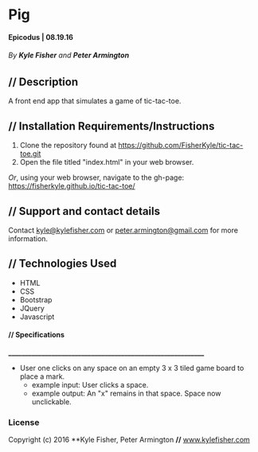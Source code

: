 # Pig

#### Epicodus | 08.19.16
###### _By **Kyle Fisher** and **Peter Armington**_

## **//** Description

A front end app that simulates a game of tic-tac-toe.

## **//** Installation Requirements/Instructions

1. Clone the repository found at https://github.com/FisherKyle/tic-tac-toe.git
2. Open the file titled "index.html" in your web browser.

_Or_, using your web browser, navigate to the gh-page: https://fisherkyle.github.io/tic-tac-toe/

## **//** Support and contact details

Contact kyle@kylefisher.com or peter.armington@gmail.com for more information.

## **//** Technologies Used

* HTML
* CSS
* Bootstrap
* JQuery
* Javascript

#### **//** **Specifications**
**___________________________________________________________**

* User one clicks on any space on an empty 3 x 3 tiled game board to place a mark.
  * example input: User clicks a space.
  * example output: An "x" remains in that space. Space now unclickable.

### License

Copyright (c) 2016 **Kyle Fisher, Peter Armington **//** www.kylefisher.com
